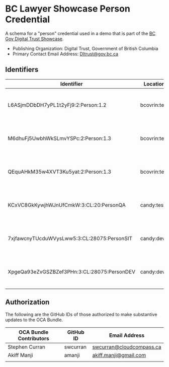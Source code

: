 # BC Lawyer Showcase Person Credential

A schema for a "person" credential used in a demo that is part of the [BC Gov Digital Trust Showcase](https://digital.gov.bc.ca/digital-trust/showcase/).

- Publishing Organization: Digital Trust, Government of British Columbia
- Primary Contact Email Address: DItrust@gov.bc.ca

## Identifiers

| Identifier                                  | Location     | Watermark                                               | URL                                                            |
| ------------------------------------------- | ------------ | ------------------------------------------------------- | -------------------------------------------------------------- |
| L6ASjmDDbDH7yPL1t2yFj9:2:Person:1.2         | bcovrin:test | { "en": "NON-PRODUCTION", "fr": "NON-PRODUCTION (FR)" } | http://test.bcovrin.vonx.io:3707/tx/BCOVRIN_TEST/domain/257    |
| M6dhuFj5UwbhWkSLmvYSPc:2:Person:1.3         | bcovrin:test | { "en": "NON-PRODUCTION", "fr": "NON-PRODUCTION (FR)" } | http://test.bcovrin.vonx.io:3707/tx/BCOVRIN_TEST/domain/834685 |
| QEquAHkM35w4XVT3Ku5yat:2:Person:1.3         | bcovrin:test | { "en": "NON-PRODUCTION", "fr": "NON-PRODUCTION (FR)" } | http://test.bcovrin.vonx.io:3707/tx/BCOVRIN_TEST/domain/834664 |
| KCxVC8GkKywjhWJnUfCmkW:3:CL:20:PersonQA     | candy:test   | { "en": "NON-PRODUCTION", "fr": "NON-PRODUCTION (FR)" } | https://candyscan.idlab.org/tx/CANDY_TEST/domain/51            |
| 7xjfawcnyTUcduWVysLww5:3:CL:28075:PersonSIT | candy:dev    | { "en": "NON-PRODUCTION", "fr": "NON-PRODUCTION (FR)" } | https://candyscan.idlab.org/tx/CANDY_DEV/domain/31530          |
| XpgeQa93eZvGSZBZef3PHn:3:CL:28075:PersonDEV | candy:dev    | { "en": "NON-PRODUCTION", "fr": "NON-PRODUCTION (FR)" } | https://candyscan.idlab.org/tx/CANDY_DEV/domain/31602          |

## Authorization

The following are the GitHub IDs of those authorized to make substantive updates to the OCA Bundle.

| OCA Bundle Contributors | GitHub ID  | Email Address            |
| ----------------------- | ---------- | ------------------------ |
| Stephen Curran          | swcurran   | swcurran@cloudcompass.ca |
| Akiff Manji             | amanji     | akiff.manji@gmail.com    |
|                         |            |                          |
